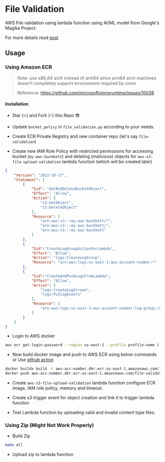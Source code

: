 # File Validation

AWS File validation using lambda function using AI/ML model from Google's Magika Project.

For more details read [post](https://dmdhrumilmistry.gitbook.io/home/blog/secure-software-development/validating-file-content-types-to-avoid-malicious-file-hosting-using-ml-model)

## Usage

### Using Amazon ECR

> Note: use x86_64 arch instead of arm64 since arm64 arch machines doesn't completely support
> environment required by onnix
>
> Reference: https://github.com/microsoft/onnxruntime/issues/10038

#### Installation

* Star (⭐️) and Fork (⑂) this Repo 😎

* Update `bucket_policy` in `file_validation.py` according to your needs.

* Create ECR Private Registry and new container repo (let's say `file-validation`)

* Create new IAM Role Policy with restricted permissions for accessing bucket (`my-aws-buckkett`) and deleting (malicious) objects for `aws-s3-file-upload-validation` lambda function (which will be created later)

```json
{
    "Version": "2012-10-17",
    "Statement": [
        {
            "Sid": "GetAndDeleteBucketObject",
            "Effect": "Allow",
            "Action": [
                "s3:GetObject",
                "s3:DeleteObject"
            ],
            "Resource": [
                "arn:aws:s3:::my-aws-buckkett/*",
                "arn:aws:s3:::my-aws-buckkett/",
                "arn:aws:s3:::my-aws-buckkett"
            ]
        },
        {
            "Sid":"CreateLogGroupActionForLambda",
            "Effect": "Allow",
            "Action": "logs:CreateLogGroup",
            "Resource": "arn:aws:logs:us-east-1:aws-account-number:*"
        },
        {
            "Sid":"CreateAndPushLogsFromLambda",
            "Effect": "Allow",
            "Action": [
                "logs:CreateLogStream",
                "logs:PutLogEvents"
            ],
            "Resource": [
                "arn:aws:logs:us-east-1:aws-account-number:log-group:/aws/lambda/aws-s3-file-upload-validation:*"
            ]
        }
    ]
}
```

* Login to AWS docker

```bash
aws ecr get-login-password --region us-east-1 --profile profile-name | docker login --username AWS --password-stdin aws-acc-number.dkr.ecr.us-east-1.amazonaws.com
```

* Now build docker image and push to AWS ECR using below commands or Use [github action](./.github/workflows/build-ecr-image.yml)

```bash
docker buildx build -t aws-acc-number.dkr.ecr.us-east-1.amazonaws.com/file-validation:latest
docker push aws-acc-number.dkr.ecr.us-east-1.amazonaws.com/file-validation:latest
```

* Create `aws-s3-file-upload-validation` lambda function configure ECR image, IAM role policy, memory and timeout.

* Create s3 trigger event for object creation and link it to trigger lambda function

* Test Lambda function by uploading valid and invalid content type files.

### Using Zip (Might Not Work Properly)

* Build Zip

```bash
make all
```

* Upload zip to lambda function
